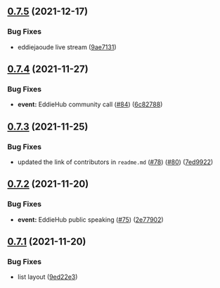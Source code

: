 ## [0.7.5](https://github.com/EddieHubCommunity/EventCalendar/compare/v0.7.4...v0.7.5) (2021-12-17)


### Bug Fixes

* eddiejaoude live stream ([9ae7131](https://github.com/EddieHubCommunity/EventCalendar/commit/9ae7131977d1e27c1d11a0b2f586c796f697080d))



## [0.7.4](https://github.com/EddieHubCommunity/EventCalendar/compare/v0.7.3...v0.7.4) (2021-11-27)


### Bug Fixes

* **event:** EddieHub community call ([#84](https://github.com/EddieHubCommunity/EventCalendar/issues/84)) ([6c82788](https://github.com/EddieHubCommunity/EventCalendar/commit/6c82788aafa62f89fa9c2909b64399dd5eb999f9))



## [0.7.3](https://github.com/EddieHubCommunity/EventCalendar/compare/v0.7.2...v0.7.3) (2021-11-25)


### Bug Fixes

* updated the link of contributors in `readme.md` ([#78](https://github.com/EddieHubCommunity/EventCalendar/issues/78)) ([#80](https://github.com/EddieHubCommunity/EventCalendar/issues/80)) ([7ed9922](https://github.com/EddieHubCommunity/EventCalendar/commit/7ed9922b4dbb5f5c0a559f4f25aa3b412f436196))



## [0.7.2](https://github.com/EddieHubCommunity/EventCalendar/compare/v0.7.1...v0.7.2) (2021-11-20)


### Bug Fixes

* **event:** EddieHub public speaking ([#75](https://github.com/EddieHubCommunity/EventCalendar/issues/75)) ([2e77902](https://github.com/EddieHubCommunity/EventCalendar/commit/2e779020d07e604e700897c206354d239829fe0a))



## [0.7.1](https://github.com/EddieHubCommunity/EventCalendar/compare/v0.7.0...v0.7.1) (2021-11-20)


### Bug Fixes

* list layout ([9ed22e3](https://github.com/EddieHubCommunity/EventCalendar/commit/9ed22e33424de630be99700b88dc9c3373dcffc4))



